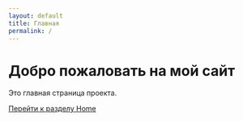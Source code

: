```yaml
---
layout: default
title: Главная
permalink: /
---
```


# Добро пожаловать на мой сайт

Это главная страница проекта.

[Перейти к разделу Home](/Home/)